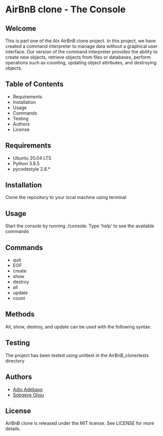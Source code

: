 
<h1>AirBnB clone - The Console</h1> <h2>Welcome</h2> <p>This is part one of the Alx AirBnB clone project. In this project, we have created a command interpreter to manage data without a graphical user interface. Our version of the command interpreter provides the ability to create new objects, retrieve objects from files or databases, perform operations such as counting, updating object attributes, and destroying objects.</p> <h2>Table of Contents</h2> <ul> <li>Requirements</li> <li>Installation</li> <li>Usage</li> <li>Commands</li> <li>Testing</li> <li>Authors</li> <li>License</li> </ul> <h2>Requirements</h2> <ul> <li>Ubuntu 20.04 LTS</li> <li>Python 3.8.5</li> <li>pycodestyle 2.8.* </li> </ul> <h2>Installation</h2> <p>Clone the repository to your local machine using terminal</p> <h2>Usage</h2> <p>Start the console by running ./console. Type 'help' to see the available commands</p> <h2>Commands</h2> <ul> <li>quit</li> <li>EOF</li> <li>create</li> <li>show</li> <li>destroy</li> <li>all</li> <li>update</li> <li>count</li> </ul> <h2>Methods</h2> <p>All, show, destroy, and update can be used with the following syntax:</p> <h2>Testing</h2> <p>The project has been tested using unittest in the AirBnB_clone/tests directory</p> <h2>Authors</h2> <ul> <li><a href="https://github.com/adioadebayo">Adio Adebayo</a></li> <li><a href="https://github.com/SobgeyeOloju">Sobgeye Oloju</a></li> </ul> <h2>License</h2> <p>AirBnB clone is released under the MIT license. See LICENSE for more details.</p>
